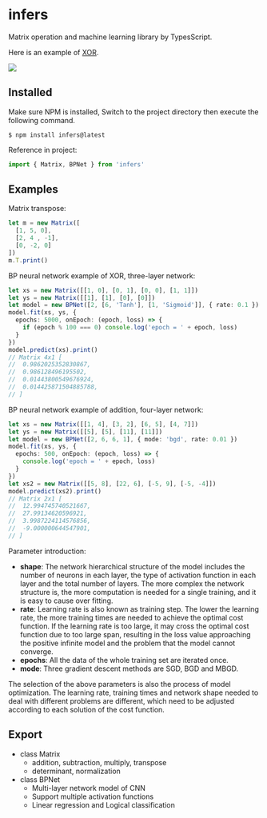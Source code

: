 # infers
Matrix operation and machine learning library by TypesScript.

Here is an example of [XOR](https://badgua.gitee.io/infers).

![](https://gitee.com/badgua/infers/raw/main/docs/net.png)

## Installed
Make sure NPM is installed, Switch to the project directory then execute the following command.
```shell
$ npm install infers@latest
```
Reference in project:
```ts
import { Matrix, BPNet } from 'infers'
```

## Examples
Matrix transpose: 
```ts
let m = new Matrix([
  [1, 5, 0],
  [2, 4 , -1],
  [0, -2, 0]
])
m.T.print()
```
BP neural network example of XOR, three-layer network: 
```ts
let xs = new Matrix([[1, 0], [0, 1], [0, 0], [1, 1]])
let ys = new Matrix([[1], [1], [0], [0]])
let model = new BPNet([2, [6, 'Tanh'], [1, 'Sigmoid']], { rate: 0.1 })
model.fit(xs, ys, {
  epochs: 5000, onEpoch: (epoch, loss) => {
    if (epoch % 100 === 0) console.log('epoch = ' + epoch, loss)
  }
})
model.predict(xs).print()
// Matrix 4x1 [
//  0.9862025352830867, 
//  0.986128496195502, 
//  0.01443800549676924, 
//  0.014425871504885788, 
// ]
```
BP neural network example of addition, four-layer network: 
```ts
let xs = new Matrix([[1, 4], [3, 2], [6, 5], [4, 7]])
let ys = new Matrix([[5], [5], [11], [11]])
let model = new BPNet([2, 6, 6, 1], { mode: 'bgd', rate: 0.01 })
model.fit(xs, ys, {
  epochs: 500, onEpoch: (epoch, loss) => {
    console.log('epoch = ' + epoch, loss)
  }
})
let xs2 = new Matrix([[5, 8], [22, 6], [-5, 9], [-5, -4]])
model.predict(xs2).print()
// Matrix 2x1 [
//  12.994745740521667, 
//  27.99134620596921, 
//  3.9987224114576856, 
//  -9.000000644547901,
// ]
```
Parameter introduction: 
 - **shape**: The network hierarchical structure of the model includes the number of neurons in each layer, the type of activation function in each layer and the total number of layers. The more complex the network structure is, the more computation is needed for a single training, and it is easy to cause over fitting.
 - **rate**: Learning rate is also known as training step. The lower the learning rate, the more training times are needed to achieve the optimal cost function. If the learning rate is too large, it may cross the optimal cost function due to too large span, resulting in the loss value approaching the positive infinite model and the problem that the model cannot converge.
 - **epochs**: All the data of the whole training set are iterated once.
 - **mode**: Three gradient descent methods are SGD, BGD and MBGD.

The selection of the above parameters is also the process of model optimization. The learning rate, training times and network shape needed to deal with different problems are different, which need to be adjusted according to each solution of the cost function.

## Export
- class Matrix
  - addition, subtraction, multiply, transpose
  - determinant, normalization
- class BPNet
  - Multi-layer network model of CNN
  - Support multiple activation functions
  - Linear regression and Logical classification